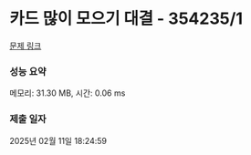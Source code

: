 # 카드 많이 모으기 대결 - 354235/1 

[문제 링크](https://level.goorm.io/exam/354235/%EC%B9%B4%EB%93%9C-%EB%A7%8E%EC%9D%B4-%EB%AA%A8%EC%9C%BC%EA%B8%B0-%EB%8C%80%EA%B2%B0/quiz/1) 

### 성능 요약

메모리: 31.30 MB, 시간: 0.06 ms

### 제출 일자

2025년 02월 11일 18:24:59

